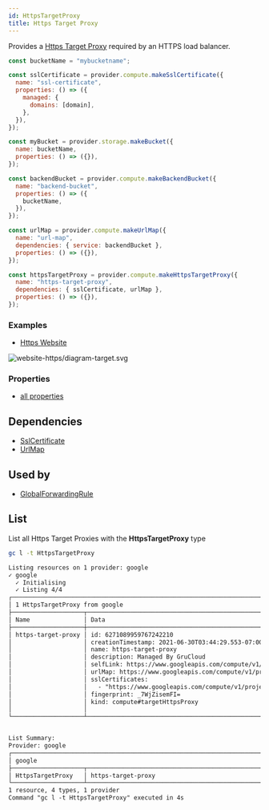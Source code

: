 ```yaml
---
id: HttpsTargetProxy
title: Https Target Proxy
---
```


Provides a [Https Target Proxy](https://console.cloud.google.com/net-services/loadbalancing/advanced/targetProxies/list) required by an HTTPS load balancer.

```js
const bucketName = "mybucketname";

const sslCertificate = provider.compute.makeSslCertificate({
  name: "ssl-certificate",
  properties: () => ({
    managed: {
      domains: [domain],
    },
  }),
});

const myBucket = provider.storage.makeBucket({
  name: bucketName,
  properties: () => ({}),
});

const backendBucket = provider.compute.makeBackendBucket({
  name: "backend-bucket",
  properties: () => ({
    bucketName,
  }),
});

const urlMap = provider.compute.makeUrlMap({
  name: "url-map",
  dependencies: { service: backendBucket },
  properties: () => ({}),
});

const httpsTargetProxy = provider.compute.makeHttpsTargetProxy({
  name: "https-target-proxy",
  dependencies: { sslCertificate, urlMap },
  properties: () => ({}),
});
```

### Examples

- [Https Website](https://github.com/grucloud/grucloud/blob/main/examples/google/storage/website-https)

![website-https/diagram-target.svg](https://raw.githubusercontent.com/grucloud/grucloud/main/examples/google/storage/website-https/diagram-target.svg)

### Properties

- [all properties](https://cloud.google.com/compute/docs/reference/rest/v1/targetHttpsProxies/insert)

## Dependencies

- [SslCertificate](./SslCertificate)
- [UrlMap](./UrlMap)

## Used by

- [GlobalForwardingRule](./GlobalForwardingRule.md)

## List

List all Https Target Proxies with the **HttpsTargetProxy** type

```sh
gc l -t HttpsTargetProxy
```

```txt
Listing resources on 1 provider: google
✓ google
  ✓ Initialising
  ✓ Listing 4/4
┌────────────────────────────────────────────────────────────────────────────────┐
│ 1 HttpsTargetProxy from google                                                 │
├────────────────────┬────────────────────────────────────────────────────┬──────┤
│ Name               │ Data                                               │ Our  │
├────────────────────┼────────────────────────────────────────────────────┼──────┤
│ https-target-proxy │ id: 6271089959767242210                            │ Yes  │
│                    │ creationTimestamp: 2021-06-30T03:44:29.553-07:00   │      │
│                    │ name: https-target-proxy                           │      │
│                    │ description: Managed By GruCloud                   │      │
│                    │ selfLink: https://www.googleapis.com/compute/v1/p… │      │
│                    │ urlMap: https://www.googleapis.com/compute/v1/pro… │      │
│                    │ sslCertificates:                                   │      │
│                    │   - "https://www.googleapis.com/compute/v1/projec… │      │
│                    │ fingerprint: _7WjZisemFI=                          │      │
│                    │ kind: compute#targetHttpsProxy                     │      │
│                    │                                                    │      │
└────────────────────┴────────────────────────────────────────────────────┴──────┘


List Summary:
Provider: google
┌───────────────────────────────────────────────────────────────────────────────┐
│ google                                                                        │
├────────────────────┬──────────────────────────────────────────────────────────┤
│ HttpsTargetProxy   │ https-target-proxy                                       │
└────────────────────┴──────────────────────────────────────────────────────────┘
1 resource, 4 types, 1 provider
Command "gc l -t HttpsTargetProxy" executed in 4s
```
